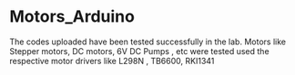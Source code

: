 # Motors_Arduino
The codes uploaded have been  tested successfully in the lab. Motors like Stepper motors, DC motors, 6V DC Pumps , etc were tested used the respective motor drivers like L298N , TB6600, RKI1341
